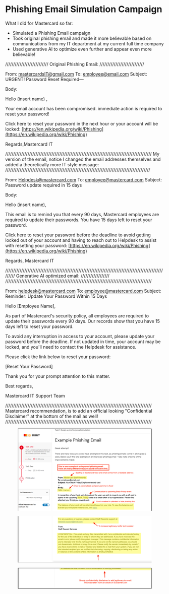 # Phishing Email Simulation Campaign

What I did for Mastercard so far:

* Simulated a Phishing Email campaign
* Took original phishing email and made it more believable based on communications from my IT department at my current full time company
* Used generative AI to optimize even further and appear even more believable!

/////////////////////////// Original Phishing Email: ////////////////////////////

From: mastercardsIT@gmail.com To: employee@email.com  Subject: URGENT! Password Reset Required—

Body:&#x20;

Hello (insert name) ,

Your email account has been compromised. immediate action is required to reset your password!

Click here to reset your password in the next hour or your account will be locked: [https://en.wikipedia.org/wiki/Phishing](https://en.wikipedia.org/wiki/Phishing)

Regards,Mastercard IT

//////////////////////////////////////////////////////////////////////////////////////////// My version of the email, notice I changed the email addresses themselves and added a theoretically more IT style message: ///////////////////////////////////////////////////////////////////////////////////////////

From: Helpdesk@mastercard.com To: employee@mastercard.com  Subject: Password update required in 15 days

Body:&#x20;

Hello (insert name),

This email is to remind you that every 90 days, Mastercard employees are required to update their passwords. You have 15 days left to reset your password.

Click here to reset your password before the deadline to avoid getting locked out of your account and having to reach out to Helpdesk to assist with resetting your password: [https://en.wikipedia.org/wiki/Phishing](https://en.wikipedia.org/wiki/Phishing)

Regards, Mastercard IT

///////////////////////////////////////////////////////////////////////////////////////////////////////// Generative AI optimized email: ////////////////// ////////////////////////////////////////////////////////////////////////////////////////////

From: helpdesk@mastercard.com To: employee@mastercard.com Subject: Reminder: Update Your Password Within 15 Days

Hello \[Employee Name],

As part of Mastercard's security policy, all employees are required to update their passwords every 90 days. Our records show that you have 15 days left to reset your password.

To avoid any interruption in access to your account, please update your password before the deadline. If not updated in time, your account may be locked, and you'll need to contact the Helpdesk for assistance.

Please click the link below to reset your password:

\[Reset Your Password]

Thank you for your prompt attention to this matter.

Best regards,

Mastercard IT Support Team

//////////////////////////////////////////////////////////////////////////////////////////// Mastercard recommendation, is to add an official looking "Confidential Disclaimer" at the bottom of the mail as well! ////////////////////////////////////////////////////////////////////////////////////////////

<figure><img src="../../../.gitbook/assets/image (5) (1) (1) (1) (1) (1) (1) (1) (1) (1).png" alt=""><figcaption></figcaption></figure>

<figure><img src="../../../.gitbook/assets/image (6) (1) (1) (1) (1) (1) (1) (1) (1).png" alt=""><figcaption></figcaption></figure>

<figure><img src="../../../.gitbook/assets/image (7) (1) (1) (1) (1) (1).png" alt=""><figcaption></figcaption></figure>
